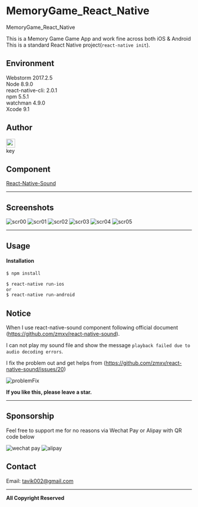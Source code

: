 # MemoryGame_React_Native

MemoryGame_React_Native

This is a Memory Game Game App and work fine across both iOS & Android <br>
This is a standard React Native project(`react-native init`).

## Environment
Webstorm 2017.2.5 <br>
Node 8.9.0 <br>
react-native-cli: 2.0.1 <br>
npm 5.5.1 <br>
watchman 4.9.0 <br>
Xcode 9.1



## Author
<img src="https://github.com/favicon.ico" width="24">
<br>key

## Component

[React-Native-Sound](https://github.com/zmxv/react-native-sound)


-----

## Screenshots

![scr00](https://github.com/tavik000/MemoryGame_React_Native/raw/master/Screenshots/scr00.png)
![scr01](https://github.com/tavik000/MemoryGame_React_Native/raw/master/Screenshots/scr01.png)
![scr02](https://github.com/tavik000/MemoryGame_React_Native/raw/master/Screenshots/scr02.png)
![scr03](https://github.com/tavik000/MemoryGame_React_Native/raw/master/Screenshots/scr03.png)
![scr04](https://github.com/tavik000/MemoryGame_React_Native/raw/master/Screenshots/scr04.png)
![scr05](https://github.com/tavik000/MemoryGame_React_Native/raw/master/Screenshots/scr05.png)

-----

## Usage

#### Installation
```sh
$ npm install

$ react-native run-ios
or
$ react-native run-android
```


## Notice
When I use react-native-sound component following official document (https://github.com/zmxv/react-native-sound).

I can not play my sound file and show the message `playback failed due to audio decoding errors`.

I fix the problem out and get helps from (https://github.com/zmxv/react-native-sound/issues/20)

![problemFix](https://github.com/tavik000/TicTacToe_React_Native/raw/master/Screenshots/sound_problem.png)


**If you like this, please leave a star.**

-----

## Sponsorship
Feel free to support me for no reasons via Wechat Pay or Alipay with QR code below



![wechat pay](https://github.com/tavik000/Self_Organizing_Map/raw/master/Screenshots/wechatpay.png)
![alipay](https://github.com/tavik000/Self_Organizing_Map/raw/master/Screenshots/alipay.jpg)




## Contact



Email:  tavik002@gmail.com

-----

**All Copyright Reserved**
